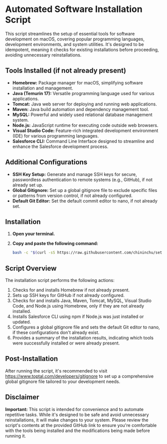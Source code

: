 # Automated Software Installation Script

This script streamlines the setup of essential tools for software development on macOS, covering popular programming languages, development environments, and system utilities. It's designed to be idempotent, meaning it checks for existing installations before proceeding, avoiding unnecessary reinstallations.

## Tools Installed (if not already present)

- **Homebrew:** Package manager for macOS, simplifying software installation and management.
- **Java (Temurin 17):** Versatile programming language used for various applications.
- **Tomcat:** Java web server for deploying and running web applications.
- **Maven:** Java build automation and dependency management tool.
- **MySQL:** Powerful and widely used relational database management system.
- **Node.js:** JavaScript runtime for executing code outside web browsers.
- **Visual Studio Code:** Feature-rich integrated development environment (IDE) for various programming languages.
- **Salesforce CLI:** Command Line Interface designed to streamline and enhance the Salesforce development process.

## Additional Configurations

- **SSH Key Setup:** Generate and manage SSH keys for secure, passwordless authentication to remote systems (e.g., GitHub), if not already set up.
- **Global Gitignore:** Set up a global gitignore file to exclude specific files or patterns from version control, if not already configured.
- **Default Git Editor:** Set the default commit editor to nano, if not already set.

## Installation

1. **Open your terminal.**
2. **Copy and paste the following command:**

   ```bash
   bash -c "$(curl -sS https://raw.githubusercontent.com/chininchu/setup-script/main/install.sh)"
   ```

## Script Overview

The installation script performs the following actions:

1. Checks for and installs Homebrew if not already present.
2. Sets up SSH keys for GitHub if not already configured.
3. Checks for and installs Java, Maven, Tomcat, MySQL, Visual Studio Code, and Node.js using Homebrew, only if they are not already installed.
4. Installs Salesforce CLI using npm if Node.js was just installed or updated.
5. Configures a global gitignore file and sets the default Git editor to nano, if these configurations don't already exist.
6. Provides a summary of the installation results, indicating which tools were successfully installed or were already present.

## Post-Installation

After running the script, it's recommended to visit https://www.toptal.com/developers/gitignore to set up a comprehensive global gitignore file tailored to your development needs.

## Disclaimer

**Important:** This script is intended for convenience and to automate repetitive tasks. While it's designed to be safe and avoid unnecessary reinstallations, it will make changes to your system. Please review the script's contents at the provided GitHub link to ensure you're comfortable with the tools being installed and the modifications being made before running it.

